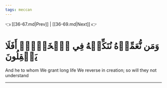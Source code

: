 ```yaml
---
tags: meccan
---
```


👈 [[36-67.md|Prev]] | [[36-69.md|Next]] 👉

# وَمَن نُّعَمِّرۡهُ نُنَكِّسۡهُ فِي ٱلۡخَلۡقِۚ أَفَلَا يَعۡقِلُونَ

And he to whom We grant long life We reverse in creation; so will they not understand

---

